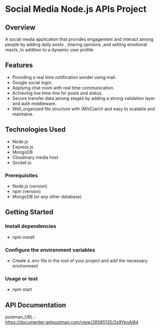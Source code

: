 # Social Media Node.js APIs Project
 
## Overview
A social media application that provides engagement and interact among people by adding daily posts , sharing opinions ,and setting emotional reacts ,In addition to a dynamic user profile.

## Features

- Providing a real time notification sender using mail.
- Google social login.
- Applying chat room with real time communication.
- Achieving live time-line for posts and status. 
- Secure transfer data among stages by adding a strong validation layer and auth middleware.
- Well_organized file structure with (MVC)arch and easy to scalable and maintaine.  

## Technologies Used

- Node.js
- Express.js
- MongoDB 
- Cloudinary media host
- Socket.io

### Prerequisites

- Node.js (version)
- npm (version)
- MongoDB (or any other database)

## Getting Started

### Install dependencies
- npm install
### Configure the environment variables
- Create a .env file in the root of your project and add the necessary environment
### Usage or test
- npm start

## API Documentation
postman_URL : https://documenter.getpostman.com/view/28585135/2s9YknAi84 




